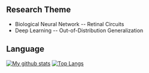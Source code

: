## Research Theme
- Biological Neural Network
-- Retinal Circuits
- Deep Learning
-- Out-of-Distribution Generalization

## Language

[![My github stats](https://github-readme-stats.vercel.app/api?username=Kei-t76&count_private=true&show_icons=true&theme=radical)](https://github.com/anuraghazra/github-readme-stats) [![Top Langs](https://github-readme-stats.vercel.app/api/top-langs/?username=Kei-t76&show_icons=true&theme=radical&hide=jupyter%20notebook)](https://github.com/anuraghazra/github-readme-stats)



